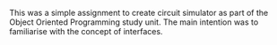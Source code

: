 This was a simple assignment to create circuit simulator as part of the Object Oriented Programming study unit. The main intention was to familiarise with the concept of interfaces. 